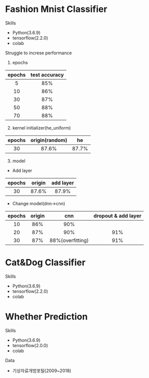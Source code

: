# Fashion Mnist Classifier

Skills
- Python(3.6.9) 
- tensorflow(2.2.0)
- colab

Struggle to increse performance
1. epochs

| epochs | test accuracy |
|:--------:|:--------:|
| 5 | 85% |
| 10 | 86% |
| 30 | 87% |
| 50 | 88% |
| 70 | 88% |

2. kernel initializer(he_uniform)

| epochs | origin(random) | he |
|:--------:|:--------:|:--------:|
| 30 | 87.6% | 87.7% |

3. model
- Add layer

| epochs | origin | add layer |
|:--------:|:--------:|:--------:|
| 30 | 87.6% | 87.9% |

- Change model(dnn->cnn)

| epochs | origin | cnn | dropout & add layer | 
|:--------:|:--------:|:--------:|:--------:|
| 10 | 86% | 90% | |
| 20 | 87% | 90% | 91% |
| 30 | 87% | 88%(overfitting) | 91% |

# Cat&Dog Classifier

Skills
- Python(3.6.9) 
- tensorflow(2.2.0)
- colab

# Whether Prediction

Skills
- Python(3.6.9) 
- tensorflow(2.0.0)
- colab

Data
- 기상자료개방포털(2009~2018)
